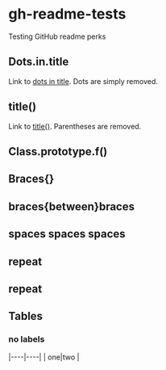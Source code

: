 gh-readme-tests
===============

Testing GitHub readme perks

## Dots.in.title

Link to [dots in title](#dotsintitle). Dots are simply removed.

## title()

Link to [title()](#title). Parentheses are removed.

## Class.prototype.f()

## Braces{}

## braces{between}braces

## spaces spaces spaces

## repeat

## repeat

## Tables

### no labels

|----|----|
| one|two |
